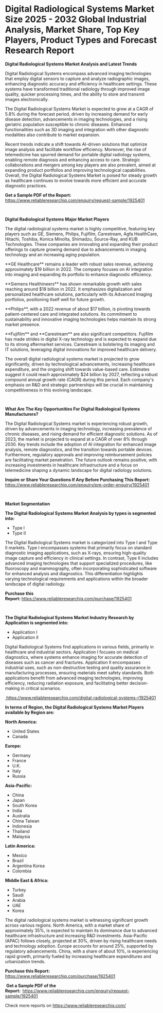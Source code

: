 <p><h1>Digital Radiological Systems Market Size 2025 - 2032 Global Industrial Analysis, Market Share, Top Key Players, Product Types and Forecast Research Report</h1></p><p><strong>Digital Radiological Systems Market Analysis and Latest Trends</strong></p>
<p><p>Digital Radiological Systems encompass advanced imaging technologies that employ digital sensors to capture and analyze radiographic images, enhancing diagnostic accuracy and efficiency in healthcare settings. These systems have transformed traditional radiology through improved image quality, quicker processing times, and the ability to store and transmit images electronically.</p><p>The Digital Radiological Systems Market is expected to grow at a CAGR of 5.8% during the forecast period, driven by increasing demand for early disease detection, advancements in imaging technologies, and a rising geriatric population susceptible to chronic diseases. Enhanced functionalities such as 3D imaging and integration with other diagnostic modalities also contribute to market expansion.</p><p>Recent trends indicate a shift towards AI-driven solutions that optimize image analysis and facilitate workflow efficiency. Moreover, the rise of telemedicine has spurred demand for portable digital radiology systems, enabling remote diagnosis and enhancing access to care. Strategic collaborations and mergers among key players are also prevalent, aimed at expanding product portfolios and improving technological capabilities. Overall, the Digital Radiological Systems Market is poised for steady growth as healthcare continues to evolve towards more efficient and accurate diagnostic practices.</p></p>
<p><strong>Get a Sample PDF of the Report:&nbsp;</strong> <a href="https://www.reliableresearchiq.com/enquiry/request-sample/1925401?utm_campaign=1170&utm_medium=2&utm_source=Github&utm_content=ia&utm_term=14012025&utm_id=digital-radiological-systems">https://www.reliableresearchiq.com/enquiry/request-sample/1925401</a></p>
<p>&nbsp;</p>
<p><strong>Digital Radiological Systems Major Market Players</strong></p>
<p><p>The digital radiological systems market is highly competitive, featuring key players such as GE, Siemens, Philips, Fujifilm, Carestream, Agfa HealthCare, Hitachi, Toshiba, Konica Minolta, Shimadzu, Source-Ray, and KUB Technologies. These companies are innovating and expanding their product offerings to capture growing demand due to advancements in imaging technology and an increasing aging population.</p><p>**GE Healthcare** remains a leader with robust sales revenue, achieving approximately $19 billion in 2022. The company focuses on AI integration into imaging and expanding its portfolio to enhance diagnostic efficiency.</p><p>**Siemens Healthineers** has shown remarkable growth with sales reaching around $18 billion in 2022. It emphasizes digitalization and personalized healthcare solutions, particularly with its Advanced Imaging portfolios, positioning itself well for future growth.</p><p>**Philips**, with a 2022 revenue of about $17 billion, is pivoting towards patient-centered care and integrated solutions. Its commitment to sustainability and innovative imaging technologies helps maintain its strong market presence.</p><p>**Fujifilm** and **Carestream** are also significant competitors. Fujifilm has made strides in digital X-ray technology and is expected to expand due to its strong aftermarket services. Carestream is bolstering its imaging and IT solutions, leveraging digital innovations for improved healthcare delivery.</p><p>The overall digital radiological systems market is projected to grow significantly, driven by technological advancements, increasing healthcare expenditure, and the ongoing shift towards value-based care. Estimates suggest it could reach approximately $24 billion by 2027, reflecting a robust compound annual growth rate (CAGR) during this period. Each company's emphasis on R&D and strategic partnerships will be crucial in maintaining competitiveness in this evolving landscape.</p></p>
<p>&nbsp;</p>
<p><strong>What Are The Key Opportunities For Digital Radiological Systems Manufacturers?</strong></p>
<p><p>The Digital Radiological Systems market is experiencing robust growth, driven by advancements in imaging technology, increasing prevalence of chronic diseases, and rising demand for efficient diagnostic solutions. As of 2023, the market is projected to expand at a CAGR of over 8% through 2030. Key trends include the adoption of AI integration for enhanced image analysis, remote diagnostics, and the transition towards portable devices. Furthermore, regulatory approvals and improving reimbursement policies are facilitating market penetration. The future outlook remains positive, with increasing investments in healthcare infrastructure and a focus on telemedicine shaping a dynamic landscape for digital radiology solutions.</p></p>
<p><strong>Inquire or Share Your Questions If Any Before Purchasing This Report:</strong> <a href="https://www.reliableresearchiq.com/enquiry/pre-order-enquiry/1925401?utm_campaign=1170&utm_medium=2&utm_source=Github&utm_content=ia&utm_term=14012025&utm_id=digital-radiological-systems">https://www.reliableresearchiq.com/enquiry/pre-order-enquiry/1925401</a></p>
<p>&nbsp;</p>
<p><strong>Market Segmentation</strong></p>
<p><strong>The Digital Radiological Systems Market Analysis by types is segmented into:</strong></p>
<p><ul><li>Type I</li><li>Type II</li></ul></p>
<p><p>The Digital Radiological Systems market is categorized into Type I and Type II markets. Type I encompasses systems that primarily focus on standard diagnostic imaging applications, such as X-rays, ensuring high-quality image capture and efficiency in clinical settings. In contrast, Type II includes advanced imaging technologies that support specialized procedures, like fluoroscopy and mammography, often incorporating sophisticated software for enhanced analysis and diagnostics. This differentiation highlights varying technological requirements and applications within the broader landscape of digital radiology.</p></p>
<p><strong>Purchase this Report:&nbsp;</strong><a href="https://www.reliableresearchiq.com/purchase/1925401?utm_campaign=1170&utm_medium=2&utm_source=Github&utm_content=ia&utm_term=14012025&utm_id=digital-radiological-systems">https://www.reliableresearchiq.com/purchase/1925401</a></p>
<p>&nbsp;</p>
<p><strong>The Digital Radiological Systems Market Industry Research by Application is segmented into:</strong></p>
<p><ul><li>Application I</li><li>Application II</li></ul></p>
<p><p>Digital Radiological Systems find applications in various fields, primarily in healthcare and industrial sectors. Application I focuses on medical diagnostics, where systems enhance imaging for accurate detection of diseases such as cancer and fractures. Application II encompasses industrial uses, such as non-destructive testing and quality assurance in manufacturing processes, ensuring materials meet safety standards. Both applications benefit from advanced imaging technologies, improving efficiency, reducing radiation exposure, and facilitating better decision-making in critical scenarios.</p></p>
<p><a href="https://www.reliableresearchiq.com/digital-radiological-systems-r1925401?utm_campaign=1170&utm_medium=2&utm_source=Github&utm_content=ia&utm_term=14012025&utm_id=digital-radiological-systems">&nbsp;https://www.reliableresearchiq.com/digital-radiological-systems-r1925401</a></p>
<p><strong>In terms of Region, the Digital Radiological Systems Market Players available by Region are:</strong></p>
<p>
    <p> <strong> North America: </strong>
        <ul>
            <li>United States</li>
            <li>Canada</li>
        </ul>
        </p> 
    <p> <strong> Europe: </strong>
        <ul>
            <li>Germany</li>
            <li>France</li>
            <li>U.K.</li>
            <li>Italy</li>
            <li>Russia</li>
        </ul>
        </p> 
    <p> <strong> Asia-Pacific: </strong>
        <ul>
            <li>China</li>
            <li>Japan</li>
            <li>South Korea</li>
            <li>India</li>
            <li>Australia</li>
            <li>China Taiwan</li>
            <li>Indonesia</li>
            <li>Thailand</li>
            <li>Malaysia</li>
        </ul>
        </p> 
    <p> <strong> Latin America: </strong>
        <ul>
            <li>Mexico</li>
            <li>Brazil</li>
            <li>Argentina Korea</li>
            <li>Colombia</li>
        </ul>
        </p> 
    <p> <strong> Middle East & Africa: </strong>
        <ul>
            <li>Turkey</li>
            <li>Saudi</li>
            <li>Arabia</li>
            <li>UAE</li>
            <li>Korea</li>
        </ul>
    </p>
    </p>
<p><p>The digital radiological systems market is witnessing significant growth across various regions. North America, with a market share of approximately 35%, is expected to maintain its dominance due to advanced healthcare infrastructure and increasing R&D investments. Asia-Pacific (APAC) follows closely, projected at 30%, driven by rising healthcare needs and technology adoption. Europe accounts for around 25%, supported by regulatory advancements. China, with a share of about 10%, is experiencing rapid growth, primarily fueled by increasing healthcare expenditures and urbanization trends.</p></p>
<p><strong>Purchase this Report: </strong><a href="https://www.reliableresearchiq.com/purchase/1925401?utm_campaign=1170&utm_medium=2&utm_source=Github&utm_content=ia&utm_term=14012025&utm_id=digital-radiological-systems">https://www.reliableresearchiq.com/purchase/1925401</a></p>
<p>&nbsp;<strong>Get a Sample PDF of the Report:&nbsp;&nbsp;</strong><a href="https://www.reliableresearchiq.com/enquiry/request-sample/1925401?utm_campaign=1170&utm_medium=2&utm_source=Github&utm_content=ia&utm_term=14012025&utm_id=digital-radiological-systems">https://www.reliableresearchiq.com/enquiry/request-sample/1925401</a></p>
<p><strong></strong></p>
<p>Check more reports on <a href="https://www.reliableresearchiq.com/?utm_campaign=1170&utm_medium=2&utm_source=Github&utm_content=ia&utm_term=14012025&utm_id=digital-radiological-systems">https://www.reliableresearchiq.com/</a></p>